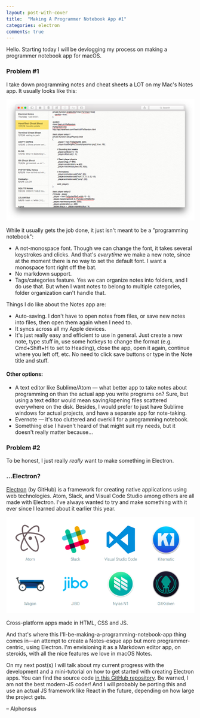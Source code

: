 ```yaml
---
layout: post-with-cover
title:  "Making A Programmer Notebook App #1"
categories: electron
comments: true
---
```


Hello. Starting today I will be devlogging my process on making a programmer notebook app for macOS.

### Problem #1

I take down programming notes and cheat sheets a LOT on my Mac's Notes app. It usually looks like this:

![](/images/prog-notebook/1.png)

While it usually gets the job done, it just isn't meant to be a "programming notebook":

- A not-monospace font. Though we can change the font, it takes several keystrokes and clicks. And that's _everytime_ we make a new note, since at the moment there is no way to set the default font. I want a monospace font right off the bat.
- No markdown support.
- Tags/categories feature. Yes we can organize notes into folders, and I do use that. But when I want notes to belong to multiple categories, folder organization can't handle that.

Things I do like about the Notes app are:

- Auto-saving. I don't have to open notes from files, or save new notes into files, then open them again when I need to.
- It syncs across all my Apple devices.
- It's just really easy and efficient to use in general. Just create a new note, type stuff in, use some hotkeys to change the format (e.g. Cmd+Shift+H to set to Heading), close the app, open it again, continue where you left off, etc. No need to click save buttons or type in the Note title and stuff.

#### Other options:
- A text editor like Sublime/Atom — what better app to take notes about programming on than the actual app you write programs on? Sure, but using a text editor would mean saving/opening files scattered everywhere on the disk. Besides, I would prefer to just have Sublime windows for actual projects, and have a separate app for note-taking.
- Evernote — it's too cluttered and overkill for a programming notebook.
- Something else I haven't heard of that might suit my needs, but it doesn't really matter because...

### Problem #2

To be honest, I just really _really_ want to make something in Electron.

### ...Electron?

[Electron](http://electron.atom.io) (by GitHub) is a framework for creating native applications using web technologies. Atom, Slack, and Visual Code Studio among others are all made with Electron. I've always wanted to try and make something with it ever since I learned about it earlier this year.

![](/images/prog-notebook/2.png)

<p class="img-caption">Cross-platform apps made in HTML, CSS and JS.</p>

And that's where this I'll-be-making-a-programming-notebook-app thing comes in—an attempt to create a Notes-esque app but more programmer-centric, using Electron. I'm envisioning it as a Markdown editor app, on steroids, with all the nice features we love in macOS Notes.

On my next post(s) I will talk about my current progress with the development and a mini-tutorial on how to get started with creating Electron apps. You can find the source code [in this GitHub repository](https://github.com/AlfonzM/markdown-editor). Be warned, I am not the best modern-JS coder! And I will probably be porting this and use an actual JS framework like React in the future, depending on how large the project gets.

– Alphonsus
